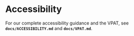 <!-- SPDX-License-Identifier: Apache-2.0 -->
# Accessibility

For our complete accessibility guidance and the VPAT, see **`docs/ACCESSIBILITY.md`** and **`docs/VPAT.md`**.
